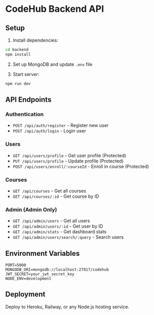 # CodeHub Backend API

## Setup

1. Install dependencies:
```bash
cd backend
npm install
```

2. Set up MongoDB and update `.env` file

3. Start server:
```bash
npm run dev
```

## API Endpoints

### Authentication
- `POST /api/auth/register` - Register new user
- `POST /api/auth/login` - Login user

### Users
- `GET /api/users/profile` - Get user profile (Protected)
- `PUT /api/users/profile` - Update profile (Protected)
- `POST /api/users/enroll/:courseId` - Enroll in course (Protected)

### Courses
- `GET /api/courses` - Get all courses
- `GET /api/courses/:id` - Get course by ID

### Admin (Admin Only)
- `GET /api/admin/users` - Get all users
- `GET /api/admin/users/:id` - Get user by ID
- `GET /api/admin/stats` - Get dashboard stats
- `GET /api/admin/users/search/:query` - Search users

## Environment Variables

```
PORT=5000
MONGODB_URI=mongodb://localhost:27017/codehub
JWT_SECRET=your_jwt_secret_key
NODE_ENV=development
```

## Deployment

Deploy to Heroku, Railway, or any Node.js hosting service.